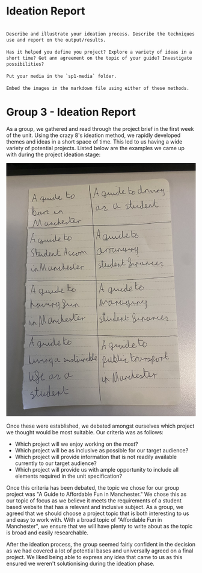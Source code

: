 # Ideation Report

```**Word count** 300 words maximum

Describe and illustrate your ideation process. Describe the techniques use and report on the output/results.

Has it helped you define you project? Explore a variety of ideas in a short time? Get ann agreement on the topic of your guide? Investigate possibilities?

Put your media in the `sp1-media` folder.

Embed the images in the markdown file using either of these methods.

```

# Group 3 - Ideation Report

As a group, we gathered and read through the project brief in the first week of the unit. Using the crazy 8's ideation method, we rapidly developed themes and ideas in a short space of time. This led to us having a wide variety of potential projects. Listed below are the examples we came up with during the project ideation stage:

<img src="sp1-media/crazy 8's.jpg" alt="Our Crazy 8's Ideation Sheet" title="Crazy 8's">


Once these were established, we debated amongst ourselves which project we thought would be most suitable. Our criteria was as follows:

* Which project will we enjoy working on the most?
* Which project will be as inclusive as possible for our target audience?
* Which project will provide information that is not readily available currently to our target audience?
* Which project will provide us with ample opportunity to include all elements required in the unit specification?

Once this criteria has been debated, the topic we chose for our group project was "A Guide to Affordable Fun in Manchester." We chose this as our topic of focus as we believe it meets the requirements of a student based website that has a relevant and inclusive subject. As a group, we agreed that we should choose a project topic that is both interesting to us and easy to work with. With a broad topic of "Affordable Fun in Manchester", we ensure that we will have plenty to write about as the topic is broad and easily researchable.

After the ideation process, the group seemed fairly confident in the decision as we had covered a lot of potential bases and universally agreed on a final project. We liked being able to express any idea that came to us as this ensured we weren't solutionising during the ideation phase.


